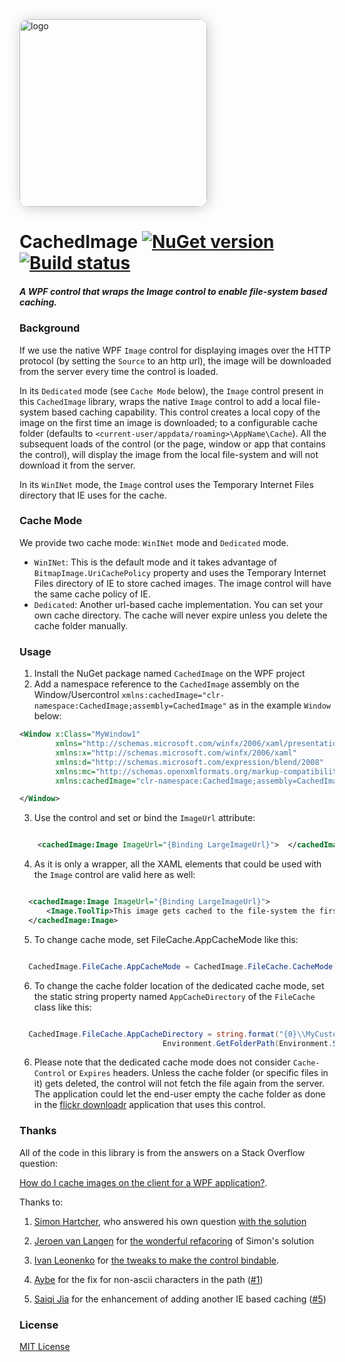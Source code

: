 <img src="http://floydpink.github.io/CachedImage/images/logo.png" alt="logo" width="300px" style="box-shadow: 2px 2px 20px #ccc; border-radius: 15px;">

CachedImage [![NuGet version](https://badge.fury.io/nu/CachedImage.png)](http://badge.fury.io/nu/CachedImage) [![Build status](https://ci.appveyor.com/api/projects/status/6tb8p301yio5fmh4)](https://ci.appveyor.com/project/floydpink/cachedimage)
===========

##### A WPF control that wraps the Image control to enable file-system based caching.

### Background
If we use the native WPF `Image` control for displaying images over the HTTP protocol (by setting the `Source` to an http url), the image will be downloaded from the server every time the control is loaded. 

In its `Dedicated` mode (see `Cache Mode` below), the `Image` control present in this `CachedImage` library, wraps the native `Image` control to add a local file-system based caching capability. This control creates a local copy of the image on the first time an image is downloaded; to a configurable cache folder (defaults to `<current-user/appdata/roaming>\AppName\Cache`). All the subsequent loads of the control (or the page, window or app that contains the control), will display the image from the local file-system and will not download it from the server.

In its `WinINet` mode, the `Image` control uses the Temporary Internet Files directory that IE uses for the cache.

### Cache Mode
We provide two cache mode: `WinINet` mode and `Dedicated` mode.
* `WinINet`: This is the default mode and it takes advantage of `BitmapImage.UriCachePolicy` property and uses the Temporary Internet Files directory of IE to store cached images. The image control will have the same cache policy of IE.
* `Dedicated`: Another url-based cache implementation. You can set your own cache directory. The cache will never expire unless you delete the cache folder manually.

### Usage
1. Install the NuGet package named `CachedImage` on the WPF project 
2. Add a namespace reference to the `CachedImage` assembly on the Window/Usercontrol `xmlns:cachedImage="clr-namespace:CachedImage;assembly=CachedImage"` as in the example `Window` below:
  ```xml
  <Window x:Class="MyWindow1"
          xmlns="http://schemas.microsoft.com/winfx/2006/xaml/presentation"
          xmlns:x="http://schemas.microsoft.com/winfx/2006/xaml"
          xmlns:d="http://schemas.microsoft.com/expression/blend/2008"
          xmlns:mc="http://schemas.openxmlformats.org/markup-compatibility/2006"
          xmlns:cachedImage="clr-namespace:CachedImage;assembly=CachedImage">
  
  </Window>
  ```
3. Use the control and set or bind the `ImageUrl` attribute:
  ```xml
  
      <cachedImage:Image ImageUrl="{Binding LargeImageUrl}">  </cachedImage:Image>
  ```
4. As it is only a wrapper, all the XAML elements that could be used with the `Image` control are valid here as well:
  ```xml
  
    <cachedImage:Image ImageUrl="{Binding LargeImageUrl}">
        <Image.ToolTip>This image gets cached to the file-system the first time it is downloaded</Image.ToolTip>
    </cachedImage:Image>
  ```
5. To change cache mode, set FileCache.AppCacheMode like this:
  ```csharp
  
    CachedImage.FileCache.AppCacheMode = CachedImage.FileCache.CacheMode.Dedicated; // The default mode is WinINet
  ```
6. To change the cache folder location of the dedicated cache mode, set the static string property named `AppCacheDirectory` of the `FileCache` class like this:
  ```csharp
  
    CachedImage.FileCache.AppCacheDirectory = string.format("{0}\\MyCustomCacheFolder\\",
                                  Environment.GetFolderPath(Environment.SpecialFolder.ApplicationData));
  ```
6. Please note that the dedicated cache mode does not consider `Cache-Control` or `Expires` headers. Unless the cache folder (or specific files in it) gets deleted, the control will not fetch the file again from the server. The application could let the end-user empty the cache folder as done in the [flickr downloadr](https://github.com/flickr-downloadr/flickr-downloadr) application that uses this control.

### Thanks
All of the code in this library is from the answers on a Stack Overflow question:

[How do I cache images on the client for a WPF application?](http://stackoverflow.com/questions/1878060/how-do-i-cache-images-on-the-client-for-a-wpf-application). 

Thanks to:

1. [Simon Hartcher](http://stackoverflow.com/users/459159/simon-hartcher), who answered his own question [with the solution](http://stackoverflow.com/questions/1878060/how-do-i-cache-images-on-the-client-for-a-wpf-application/1893173#1893173)

2. [Jeroen van Langen](http://stackoverflow.com/users/641271/jeroen-van-langen) for [the wonderful refacoring](http://stackoverflow.com/questions/1878060/how-do-i-cache-images-on-the-client-for-a-wpf-application/5175424#5175424) of Simon's solution

3. [Ivan Leonenko](http://stackoverflow.com/users/367287/ivan-leonenko) for [the tweaks to make the control bindable](http://stackoverflow.com/questions/1878060/how-do-i-cache-images-on-the-client-for-a-wpf-application/12638859#12638859).

4. [Aybe](https://github.com/aybe) for the fix for non-ascii characters in the path ([#1](https://github.com/floydpink/CachedImage/pull/1))

5. [Saiqi Jia](https://github.com/stackia) for the enhancement of adding another IE based caching ([#5](https://github.com/floydpink/CachedImage/pull/5))

### License

[MIT License](https://raw.github.com/floydpink/CachedImage/master/LICENSE)
